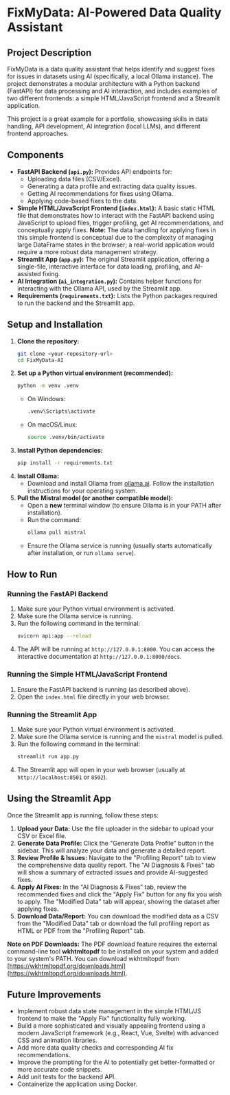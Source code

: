# FixMyData: AI-Powered Data Quality Assistant

## Project Description

FixMyData is a data quality assistant that helps identify and suggest fixes for issues in datasets using AI (specifically, a local Ollama instance). The project demonstrates a modular architecture with a Python backend (FastAPI) for data processing and AI interaction, and includes examples of two different frontends: a simple HTML/JavaScript frontend and a Streamlit application.

This project is a great example for a portfolio, showcasing skills in data handling, API development, AI integration (local LLMs), and different frontend approaches.

## Components

*   **FastAPI Backend (`api.py`):** Provides API endpoints for:
    *   Uploading data files (CSV/Excel).
    *   Generating a data profile and extracting data quality issues.
    *   Getting AI recommendations for fixes using Ollama.
    *   Applying code-based fixes to the data.
*   **Simple HTML/JavaScript Frontend (`index.html`):** A basic static HTML file that demonstrates how to interact with the FastAPI backend using JavaScript to upload files, trigger profiling, get AI recommendations, and conceptually apply fixes. **Note:** The data handling for applying fixes in this simple frontend is conceptual due to the complexity of managing large DataFrame states in the browser; a real-world application would require a more robust data management strategy.
*   **Streamlit App (`app.py`):** The original Streamlit application, offering a single-file, interactive interface for data loading, profiling, and AI-assisted fixing.
*   **AI Integration (`ai_integration.py`):** Contains helper functions for interacting with the Ollama API, used by the Streamlit app.
*   **Requirements (`requirements.txt`):** Lists the Python packages required to run the backend and the Streamlit app.

## Setup and Installation

1.  **Clone the repository:**
    ```bash
    git clone <your-repository-url>
    cd FixMyData-AI
    ```
2.  **Set up a Python virtual environment (recommended):**
    ```bash
    python -m venv .venv
    ```
    *   On Windows:
        ```bash
        .venv\Scripts\activate
        ```
    *   On macOS/Linux:
        ```bash
        source .venv/bin/activate
        ```
3.  **Install Python dependencies:**
    ```bash
    pip install -r requirements.txt
    ```
4.  **Install Ollama:**
    *   Download and install Ollama from [ollama.ai](https://ollama.ai/). Follow the installation instructions for your operating system.
5.  **Pull the Mistral model (or another compatible model):**
    *   Open a **new** terminal window (to ensure Ollama is in your PATH after installation).
    *   Run the command:
        ```bash
        ollama pull mistral
        ```
    *   Ensure the Ollama service is running (usually starts automatically after installation, or run `ollama serve`).

## How to Run

### Running the FastAPI Backend

1.  Make sure your Python virtual environment is activated.
2.  Make sure the Ollama service is running.
3.  Run the following command in the terminal:
    ```bash
    uvicorn api:app --reload
    ```
4.  The API will be running at `http://127.0.0.1:8000`. You can access the interactive documentation at `http://127.0.0.1:8000/docs`.

### Running the Simple HTML/JavaScript Frontend

1.  Ensure the FastAPI backend is running (as described above).
2.  Open the `index.html` file directly in your web browser.

### Running the Streamlit App

1.  Make sure your Python virtual environment is activated.
2.  Make sure the Ollama service is running and the `mistral` model is pulled.
3.  Run the following command in the terminal:
    ```bash
    streamlit run app.py
    ```
4.  The Streamlit app will open in your web browser (usually at `http://localhost:8501` or `8502`).

## Using the Streamlit App

Once the Streamlit app is running, follow these steps:

1.  **Upload your Data:** Use the file uploader in the sidebar to upload your CSV or Excel file.
2.  **Generate Data Profile:** Click the "Generate Data Profile" button in the sidebar. This will analyze your data and generate a detailed report.
3.  **Review Profile & Issues:** Navigate to the "Profiling Report" tab to view the comprehensive data quality report. The "AI Diagnosis & Fixes" tab will show a summary of extracted issues and provide AI-suggested fixes.
4.  **Apply AI Fixes:** In the "AI Diagnosis & Fixes" tab, review the recommended fixes and click the "Apply Fix" button for any fix you wish to apply. The "Modified Data" tab will appear, showing the dataset after applying fixes.
5.  **Download Data/Report:** You can download the modified data as a CSV from the "Modified Data" tab or download the full profiling report as HTML or PDF from the "Profiling Report" tab.

**Note on PDF Downloads:** The PDF download feature requires the external command-line tool **wkhtmltopdf** to be installed on your system and added to your system's PATH. You can download wkhtmltopdf from [https://wkhtmltopdf.org/downloads.html](https://wkhtmltopdf.org/downloads.html).

## Future Improvements

*   Implement robust data state management in the simple HTML/JS frontend to make the "Apply Fix" functionality fully working.
*   Build a more sophisticated and visually appealing frontend using a modern JavaScript framework (e.g., React, Vue, Svelte) with advanced CSS and animation libraries.
*   Add more data quality checks and corresponding AI fix recommendations.
*   Improve the prompting for the AI to potentially get better-formatted or more accurate code snippets.
*   Add unit tests for the backend API.
*   Containerize the application using Docker. 